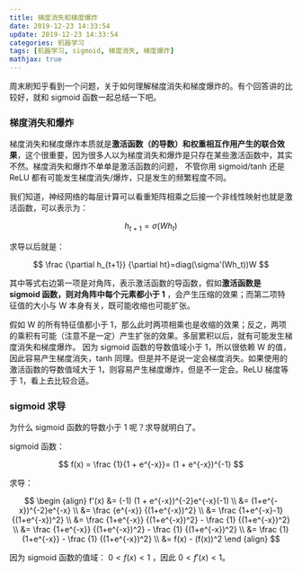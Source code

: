 ```yaml
---
title: 梯度消失和梯度爆炸
date: 2019-12-23 14:33:54
update: 2019-12-23 14:33:54
categories: 机器学习
tags: [机器学习, sigmoid, 梯度消失, 梯度爆炸]
mathjax: true
---
```


周末刷知乎看到一个问题，关于如何理解梯度消失和梯度爆炸的。有个回答讲的比较好，就和 sigmoid 函数一起总结一下吧。

<!-- more -->

### 梯度消失和爆炸


梯度消失和梯度爆炸本质就是**激活函数（的导数）和权重相互作用产生的联合效果**，这个很重要，因为很多人以为梯度消失和爆炸是只存在某些激活函数中，其实不然。梯度消失和爆炸不单单是激活函数的问题， 不管你用 sigmoid/tanh 还是 ReLU 都有可能发生梯度消失/爆炸，只是发生的频繁程度不同。

我们知道，神经网络的每层计算可以看重矩阵相乘之后接一个非线性映射也就是激活函数，可以表示为：

$$
h_{t+1}= \sigma (Wh_t)
$$

求导以后就是：

$$
\frac {\partial h_{t+1}} {\partial ht}=diag(\sigma'(Wh_t))W
$$

其中等式右边第一项是对角阵，表示激活函数的导函数，假如**激活函数是 sigmoid 函数，则对角阵中每个元素都小于 1** ，会产生压缩的效果；而第二项特征值的大小与 W 本身有关，既可能收缩也可能扩张。

假如 W 的所有特征值都小于 1，那么此时两项相乘也是收缩的效果；反之，两项的乘积有可能（注意不是一定）产生扩张的效果。多层累积以后，就有可能发生梯度消失和梯度爆炸。 因为 sigmoid 函数的导数值域小于 1，所以很依赖 W 的值，因此容易产生梯度消失，tanh 同理。但是并不是说一定会梯度消失。如果使用的激活函数的导数值域大于 1，则容易产生梯度爆炸，但是不一定会。ReLU 梯度等于 1，看上去比较合适。


### sigmoid 求导


为什么 sigmoid 函数的导数小于 1 呢？求导就明白了。

sigmoid 函数：

$$
f(x) = \frac {1}{1 + e^{-x}}= (1 + e^{-x})^{-1}
$$

求导：

$$
\begin {align}
f'(x) &= (-1) (1 + e^{-x})^{-2}e^{-x}(-1) \\
&= (1+e^{-x})^{-2}e^{-x} \\
&= \frac {e^{-x}} {(1+e^{-x})^2} \\
&= \frac {1+e^{-x}-1} {(1+e^{-x})^2} \\
&= \frac {1+e^{-x}} {(1+e^{-x})^2} -  \frac {1} {(1+e^{-x})^2} \\
&= \frac {1+e^{-x}} {(1+e^{-x})^2} -  \frac {1} {(1+e^{-x})^2} \\
&= \frac {1} {1+e^{-x}} -  \frac {1} {(1+e^{-x})^2} \\
&= f(x) - (f(x))^2
\end {align}
$$

因为 sigmoid 函数的值域： $0 < f(x) < 1$ ，因此 $0 < f'(x) < 1$。

